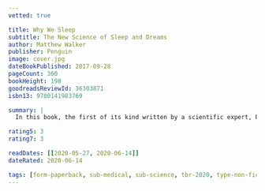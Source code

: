 ```yaml
---
vetted: true

title: Why We Sleep
subtitle: The New Science of Sleep and Dreams
author: Matthew Walker
publisher: Penguin
image: cover.jpg
dateBookPublished: 2017-09-28
pageCount: 360
bookHeight: 198
goodreadsReviewId: 36303871
isbn13: 9780141983769

summary: |
  In this book, the first of its kind written by a scientific expert, Professor Matthew Walker explores twenty years of cutting-edge research to solve the mystery of why sleep matters. Looking at creatures from across the animal kingdom as well as major human studies, Why We Sleep delves in to everything from what really happens during REM sleep to how caffeine and alcohol affect sleep and why our sleep patterns change across a lifetime, transforming our appreciation of the extraordinary phenomenon that safeguards our existence.

rating5: 3
rating7: 3

readDates: [[2020-05-27, 2020-06-14]]
dateRated: 2020-06-14

tags: [form-paperback, sub-medical, sub-science, tbr-2020, type-non-fiction]
---
```

